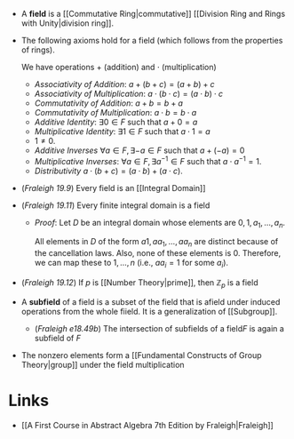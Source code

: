 * A **field** is a [[Commutative Ring|commutative]] [[Division Ring and Rings with Unity|division ring]]. 

* The following axioms hold for a field (which follows from the properties of rings). 
  
  We have operations $+$ (addition) and $\cdot$ (multiplication)
	* *Associativity of Addition*: $a+(b+c)=(a+b)+c$
	* *Associativity of Multiplication*: $a\cdot (b\cdot c) = (a\cdot b) \cdot c$ 
	* *Commutativity of Addition*: $a+b=b+a$
	* *Commutativity of Multiplication*: $a\cdot b=b\cdot a$
	* *Additive Identity*: $\exists 0\in F$ such that $a+0=a$
	* *Multiplicative Identity*: $\exists 1\in F$ such that $a\cdot 1 = a$
	* $1\ne 0$. 
	* *Additive Inverses* $\forall a\in F, \exists -a \in F$ such that $a+(-a)=0$
	* *Multiplicative Inverses*: $\forall a \in F, \exists a^{-1}\in F$ such that $a\cdot a^{-1} = 1$.
	* *Distributivity* $a\cdot (b+c)=(a\cdot b) + (a\cdot c)$. 

* (*Fraleigh 19.9*) Every field is an [[Integral Domain]]
* (*Fraleigh 19.11*) Every finite integral domain is a field
	* *Proof*: Let $D$ be an integral domain whose elements are $0,1,a_1,\dots, a_n$. 
	  
	  All elements in $D$ of the form $a1,aa_1,\dots,aa_n$ are distinct because of the cancellation laws. Also, none of these elements is $0$. Therefore, we can map these to $1,\dots,n$ (i.e., $aa_i=1$ for some $a_i$).
* (*Fraleigh 19.12*) If $p$ is [[Number Theory|prime]], then $\mathbb{Z}_p$ is a field

* A **subfield** of a field is a subset of the field that is afield under induced operations from the whole fiield. It is a generalization of [[Subgroup]]. 
	* (*Fraleigh e18.49b*) The intersection of subfields of a field$F$ is again a subfield of $F$

* The nonzero elements form a [[Fundamental Constructs of Group Theory|group]] under the field multiplication
# Links
* [[A First Course in Abstract Algebra 7th Edition by Fraleigh|Fraleigh]]